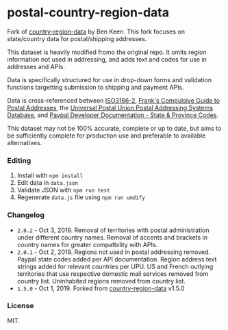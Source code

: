 # postal-country-region-data

Fork of [country-region-data](https://github.com/country-regions/country-region-data) by Ben Keen. This fork focuses on state/country data for postal/shipping addresses.
 
This dataset is heavily modified fromo the original repo. It omits region information not used in addressing, and adds text and codes for use in addresses and APIs. 

Data is specifically structured for use in drop-down forms and validation functions targetting submission to shipping and payment APIs.

Data is cross-referenced between [ISO3166-2](https://en.wikipedia.org/wiki/ISO_3166-2), [Frank's Compulsive Guide to Postal Addresses](http://www.columbia.edu/~fdc/postal/), the [Universal Postal Union Postal Addressing Systems Database](http://www.upu.int/en/activities/addressing/postal-addressing-systems-in-member-countries.html), and [Paypal Developer Documentation - State & Province Codes](https://developer.paypal.com/docs/api/reference/state-codes).

This dataset may not be 100% accurate, complete or up to date, but aims to be sufficiently complete for production use and preferable to available alternatives.  

### Editing
1. Install with `npm install`
2. Edit data in `data.json`
3. Validate JSON with `npm run test`
4. Regenerate `data.js` file using `npm run umdify`

### Changelog
- `2.0.2` - Oct 3, 2019. Removal of territories with postal administration under different country names. Removal of accents and brackets in country names for greater compatbility with APIs.
- `2.0.1` - Oct 2, 2019. Regions not used in postal addressing removed. Paypal state codes added per API documentation. Region address text strings added for relevant countries per UPU. US and French outlying territories that use respective domestic mail services removed from country list. Uninhabited regions removed from country list.     
- `1.5.0` - Oct 1, 2019. Forked from [country-region-data](https://github.com/country-regions/country-region-data) v1.5.0    

### License
MIT.